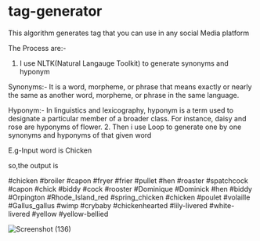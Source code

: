 # tag-generator
This algorithm generates tag that you can use in any social Media platform

The Process are:-
1. I use NLTK(Natural Langauge Toolkit) to generate synonyms and hyponym

Synonyms:- It is a word, morpheme, or phrase that means exactly or nearly the same as another word, morpheme, or phrase in the same language.

Hyponym:- In linguistics and lexicography, hyponym is a term used to designate a particular member of a broader class. For instance, daisy and rose are hyponyms of flower.
2. Then i use Loop to generate one by one synonyms and hyponyms of that given word 

E.g-Input word is Chicken

so,the output is

#chicken
#broiler
#capon
#fryer
#frier
#pullet
#hen
#roaster
#spatchcock
#capon
#chick
#biddy
#cock
#rooster
#Dominique
#Dominick
#hen
#biddy
#Orpington
#Rhode_Island_red
#spring_chicken
#chicken
#poulet
#volaille
#Gallus_gallus
#wimp
#crybaby
#chickenhearted
#lily-livered
#white-livered
#yellow
#yellow-bellied

![Screenshot (136)](https://user-images.githubusercontent.com/44479743/89049717-48892700-d36f-11ea-8ca7-4558b8ad905a.png)
